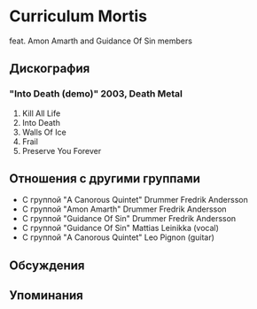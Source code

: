 # Curriculum Mortis

feat. Amon Amarth and Guidance Of Sin members

## Дискография

### "Into Death (demo)" 2003, Death Metal

01. Kill All Life
02. Into Death
03. Walls Of Ice
04. Frail
05. Preserve You Forever


## Отношения с другими группами

* C группой "A Canorous Quintet" Drummer Fredrik Andersson
* C группой "Amon Amarth" Drummer Fredrik Andersson
* C группой "Guidance Of Sin" Drummer Fredrik Andersson
* C группой "Guidance Of Sin" Mattias Leinikka (vocal)
* C группой "A Canorous Quintet" Leo Pignon (guitar)

## Обсуждения


## Упоминания

